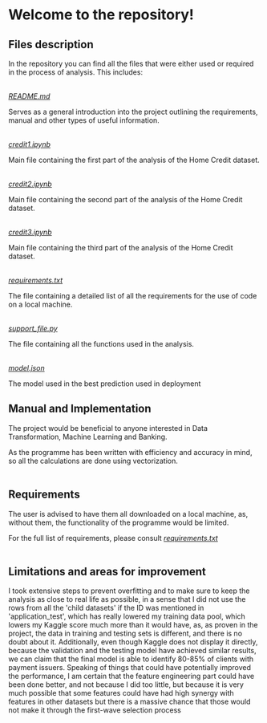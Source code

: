 # Welcome to the repository!

## Files description<br>

In the repository you can find all the files that were either used or required in the process of analysis. This includes:<br><br>


[*README.md*](./README.md)

Serves as a general introduction into the project outlining the requirements, manual and other types of useful information.<br><br>

[*credit1.ipynb*](./credit1.ipynb)

Main file containing the first part of the analysis of the Home Credit dataset.<br><br>

[*credit2.ipynb*](./credit2.ipynb)

Main file containing the second part of the analysis of the Home Credit dataset.<br><br>

[*credit3.ipynb*](./credit3.ipynb)

Main file containing the third part of the analysis of the Home Credit dataset.<br><br>

[*requirements.txt*](./requirements.txt)

The file containing a detailed list of all the requirements for the use of code on a local machine.<br><br>

[*support_file.py*](./support_file.py)

The file containing all the functions used in the analysis.<br><br>

[*model.json*](./model.json)

The model used in the best prediction used in deployment

## Manual and Implementation<br>

The project would be beneficial to anyone interested in Data Transformation, Machine Learning and Banking. 

As the programme has been written with efficiency and accuracy in mind, so all the calculations are done using vectorization.<br><br>

## Requirements

The user is advised to have them all downloaded on a local machine, as, without them, the functionality of the programme would be limited.

For the full list of requirements, please consult [*requirements.txt*](./requirements.txt)<br><br>

## Limitations and areas for improvement

I took extensive steps to prevent overfitting and to make sure to keep the analysis as close to real life as possible, in a sense that I did not use the rows from all the 'child datasets' if the ID was mentioned in 'application_test', which has really lowered my training data pool, which lowers my Kaggle score much more than it would have, as, as proven in the project, the data in training and testing sets is different, and there is no doubt about it. Additionally, even though Kaggle does not display it directly, because the validation and the testing model have achieved similar results, we can claim that the final model is able to identify 80-85% of clients with payment issuers. Speaking of things that could have potentially improved the performance, I am certain that the feature engineering part could have been done better, and not because I did too little, but because it is very much possible that some features could have had high synergy with features in other datasets but there is a massive chance that those would not make it through the first-wave selection process
